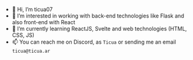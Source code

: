 - 👋 Hi, I’m ticua07
- 👀 I’m interested in working with back-end technologies like Flask and also front-end with React
- 🌱 I’m currently learning ReactJS, Svelte and web technologies (HTML, CSS, JS)
- 📫 You can reach me on Discord, as `Ticua` or sending me an email `ticua@ticua.ar`
